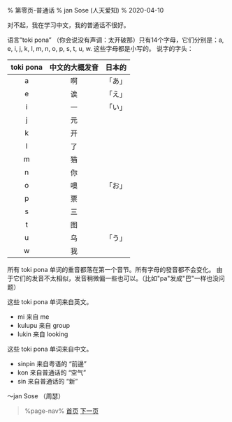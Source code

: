 % 第零页-普通话
% jan Sose (人天爱知)
% 2020-04-10

对不起，我在学习中文，我的普通话不很好。

语言”toki pona” （你会说没有声调：太开破那）只有14个字母，它们分别是：a, e, i, j, k, l, m, n, o, p, s, t, u, w.
这些字母都是小写的。
说字的字头：

| toki pona |中文的大概发音|日本的|
|:---------:|:----------:|:----:|
| a         |啊          |「あ」|
| e         |诶          |「え」|
| i         |一          |「い」|
| j         |元          |      |
| k         |开          |      |
| l         |了          |      |
| m         |猫          |      |
| n         |你          |      |
| o         |噢          |「お」|
| p         |票          |      |
| s         |三          |      |
| t         |图          |      |
| u         |乌          |「う」|
| w         |我          |      |

所有 toki pona 单词的重音都落在第一个音节。所有字母的發音都不会变化。
由于它们的发音不太相似，发音稍微偏一些也可以。（比如"pa"发成"巴"一样也没问题）

这些 toki pona 单词来自英文。

* mi 来自 me
* kulupu 来自 group
* lukin 来自 looking

这些 toki pona 单词来自中文。

* sinpin 来自粤语的 “前邊”
* kon 来自普通话的 “空气”
* sin 来自普通话的 “新”

～jan Sose （周瑟）

> %page-nav%
> [首页](zh)
> [下一页](zh/1)
